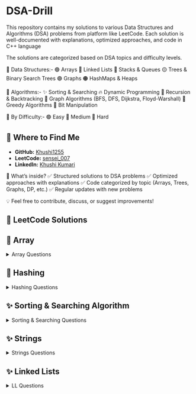 # DSA-Drill
This repository contains my solutions to various Data Structures and Algorithms (DSA) problems from platform like LeetCode. Each solution is well-documented with explanations, optimized approaches, and code in C++ language

The solutions are categorized based on DSA topics and difficulty levels.

📂 Data Structures:-
🟢 Arrays
🔵 Linked Lists
🔴 Stacks & Queues
🟡 Trees & Binary Search Trees
🟣 Graphs
🟠 HashMaps & Heaps

📂 Algorithms:-
✨ Sorting & Searching
🔥 Dynamic Programming
🔁 Recursion & Backtracking
🌉 Graph Algorithms (BFS, DFS, Dijkstra, Floyd-Warshall)
🏹 Greedy Algorithms
🧩 Bit Manipulation

📂 By Difficulty:-
🟢 Easy
🔵 Medium
🔴 Hard

## 📍 Where to Find Me  
- **GitHub:** [Khushi1255](https://github.com/Khushi1255)  
- **LeetCode:** [sensei_007](https://leetcode.com/u/sensei_007/)  
- **LinkedIn:** [Khushi Kumari](https://www.linkedin.com/in/khushi-kumari-235818261/)  


🚀 What’s inside?
✅ Structured solutions to DSA problems
✅ Optimized approaches with explanations
✅ Code categorized by topic (Arrays, Trees, Graphs, DP, etc.)
✅ Regular updates with new problems

💡 Feel free to contribute, discuss, or suggest improvements!

## 📝 LeetCode Solutions

## 📂 Array
<details>
  <summary>Array Questions</summary>

<br>

| #  | Problem Name | Solution | Difficulty |
|----|--------------|----------|------------|
| 1  | [Find the Duplicate Number](https://leetcode.com/problems/find-the-duplicate-number/) | [Duplicate_Number.cpp](Array/Duplicate_Number.cpp) | 🟦Medium |
| 2  | [Sort Colors](https://leetcode.com/problems/sort-colors/) | [Sort_Colors.cpp](Array/Sort_Colors.cpp) | 🟦Medium |
| 3  | [Remove Duplicates from Sorted Array](https://leetcode.com/problems/remove-duplicates-from-sorted-array/) | [Remove_Duplicates_from_Sorted_Array.cpp](Array/Remove_Duplicates_from_Sorted_Array.cpp) | 🟩Easy |
| 4  | [Set Matrix Zeroes](https://leetcode.com/problems/set-matrix-zeroes/) | [Set_Matrix_Zeroes.cpp](Array/Set_Matrix_Zeroes.cpp) | 🟦Medium |
| 5  | [Move Zeroes](https://leetcode.com/problems/move-zeroes/) | [Move_Zeroes.cpp](Array/Move_Zeroes.cpp) | 🟩Easy |
| 6  | [Best Time To Buy And Sell Stock](https://leetcode.com/problems/best-time-to-buy-and-sell-stock/) | [Best_Time_To_Buy_And_Sell_Stock.cpp](Array/Best_Time_To_Buy_And_Sell_Stock.cpp) | 🟩Easy |
| 7  | [Chocolate Distribution Problem](https://www.geeksforgeeks.org/chocolate-distribution-problem3825/) | [Chocolate_Distribution_Problem.cpp](Array/Chocolate_Distribution_Problem.cpp) | 🟩Easy |
| 8  | [Two Sum](https://leetcode.com/problems/two-sum/) | [Two_Sum.cpp](Array/Two_Sum.cpp) | 🟩Easy |
| 9  | [Best Time To Buy And Sell Stock 2](https://leetcode.com/problems/best-time-to-buy-and-sell-stock-ii/) | [Best_Time_To_Buy_And_Sell_Stock_2.cpp](Array/Best_Time_To_Buy_And_Sell_Stock_2.cpp) | 🟦Medium |
| 10 | [Subarray Sum Divisible By K](https://leetcode.com/problems/subarray-sums-divisible-by-k/) | [Subarray_Sum_Divisible_By_K.cpp](Array/Subarray_Sum_Divisible_By_K.cpp) | 🟦Medium |
| 11 | [Find All Duplicates in an Array](https://leetcode.com/problems/find-all-duplicates-in-an-array/) | [Find_All_Duplicates_In_An_Array.cpp](Array/Find_All_Duplicates_In_An_Array.cpp) | 🟦Medium |
| 12 | [Container With Most Water](https://leetcode.com/problems/container-with-most-water/) | [Container_With_Most_Water.cpp](Array/Container_With_Most_Water.cpp) | 🟦Medium |
| 13 | [3SUM](https://leetcode.com/problems/3sum/) | [3SUM.cpp](Array/3SUM.cpp) | 🟦Medium |
| 14 | [4SUM](https://leetcode.com/problems/4sum/) | [4SUM.cpp](Array/4SUM.cpp) | 🟦Medium |
| 15 | [Maximum Points You Can Obtain From Cards](https://leetcode.com/problems/maximum-points-you-can-obtain-from-cards/) | [Maximum_Points_You_Can_Obtain_From_Cards.cpp](Array/Maximum_Points_You_Can_Obtain_From_Cards.cpp) | 🟦Medium |
| 16 | [Subarray Sum Equals K](https://leetcode.com/problems/subarray-sum-equals-k/) | [Subarray_Sum_Equals_K.cpp](Array/Subarray_Sum_Equals_K.cpp) | 🟦Medium |
| 17 | [Spiral Matrix](https://leetcode.com/problems/spiral-matrix/) | [Spiral_Matrix.cpp](Array/Spiral_Matrix.cpp) | 🟦Medium |
| 18 | [Word Search](https://leetcode.com/problems/word-search/) | [Word_Search.cpp](Array/Word_Search.cpp) | 🟦Medium |
| 19 | [Merge Sorted Array](https://leetcode.com/problems/merge-sorted-array/) | [Merge_Sorted_Array.cpp](Array/Merge_Sorted_Array.cpp) | 🟩Easy |
| 20 | [Jump Game](https://leetcode.com/problems/jump-game/) | [Jump_Game.cpp](Array/Jump_Game.cpp) | 🟦Medium |
| 21 | [Majority Element](https://leetcode.com/problems/majority-element/) | [Majority_Element.cpp](Array/Majority_Element.cpp) | 🟩Easy |
| 22 | [Reverse Pairs](https://leetcode.com/problems/reverse-pairs/) | [Reverse_Pairs.cpp](Array/Reverse_Pairs.cpp) | 🔴Hard |
| 23 | [All Unique Permutations of an Array](https://leetcode.com/problems/permutations-ii/) | [All_Unique_Permutations_of_an_array.cpp](Array/All_Unique_Permutations_of_an_array.cpp) | 🟦Medium |
| 24 | [Maximum Subarray Sum (Kadane's Algo)](https://leetcode.com/problems/maximum-subarray/) | [Maximum_Subarray_Sum.cpp](Array/Maximum_Subarray_Sum.cpp) | 🟦Medium |
| 25 | [Union of Arrays with Duplicates](https://practice.geeksforgeeks.org/problems/union-of-two-arrays3538/1) | [Union_of_Arrays_with_Duplicates.cpp](Array/Union_of_Arrays_with_Duplicates.cpp) | 🟩Easy |
| 26 | [Minimize the Heights](https://www.geeksforgeeks.org/minimize-the-heights-i/) | [Minimize_the_heights.cpp](Array/Minimize_the_heights.cpp) | 🟦Medium |
| 27 | [Maximum Product Subarray](https://leetcode.com/problems/maximum-product-subarray/) | [Maximum_Product_Subarray.cpp](Array/Maximum_Product_Subarray.cpp) | 🟦Medium |
| 28 | [Count Inversion](https://www.geeksforgeeks.org/counting-inversions/) | [Count_Inversion.cpp](Array/Count_Inversion.cpp) | 🟦Medium |
| 29 | [Longest Consecutive Sequence](https://leetcode.com/problems/longest-consecutive-sequence/) | [Longest_Consecutive_Sequence.cpp](Array/Longest_Consecutive_Sequence.cpp) | 🟦Medium |
| 30 | [Merge Intervals](https://leetcode.com/problems/merge-intervals/) | [Merge_Intervals.cpp](Array/Merge_Intervals.cpp) | 🟦Medium |
| 31 | [Next Permutation](https://leetcode.com/problems/next-permutation/description/) | [Next_Permutation.cpp](Array/Next_Permuatation.cpp) | 🟦Medium |
| 32 | [Search 2D Matrix](https://leetcode.com/problems/search-a-2d-matrix/) | [Search_2D_Matrix.cpp](Array/Search_2D_Matrix.cpp) | 🟦Medium |
</details>

## 📂 Hashing
<details>
  <summary>Hashing Questions</summary>
<br>
  
| #  | Problem Name | Solution | Difficulty |
|----|--------------|----------|------------|
| 1  | [Array Subset](https://www.geeksforgeeks.org/problems/array-subset-of-another-array2317/1) | [Array_Subset.cpp](Hashing/Array_Subset.cpp) | 🟦Medium |
| 2  | [Array Pair Sum Divisibility Problem](https://www.geeksforgeeks.org/problems/array-pair-sum-divisibility-problem3257/1) | [Array_Pair_Sum_Divisibility_Problem.cpp](Hashing/Array_Pair_Sum_Divisibility_Problem.cpp) | 🟦Medium |
| 3  | [Largest subarray of 0's and 1's](https://www.geeksforgeeks.org/problems/largest-subarray-of-0s-and-1s/1) | [Largest_subarray_of_0's_and_1's.cpp](Hashing/Largest_subarray_of_0's_and_1's.cpp) | 🟩Easy |
| 4  | [Symmetric pairs in an array](https://www.geeksforgeeks.org/given-an-array-of-pairs-find-all-symmetric-pairs-in-it/) | [Symmetric_pairs_in_an_array.cpp](Hashing/Symmetric_pairs_in_an_array.cpp) | 🟦Medium |
</details>

## ✨ Sorting & Searching Algorithm
<details>
  <summary>Sorting & Searching Questions</summary>
<br>

| #  | Problem Name | Solution | Difficulty |
|----|--------------|----------|------------|
| 1  | [Selection Sort](https://www.geeksforgeeks.org/problems/selection-sort/1?selectedLang=cpp) | [Selection_Sort.cpp](Sorting_and_Searching/Selection_Sort.cpp) | 🟦Medium |
| 2  | [Bubble Sort](https://www.geeksforgeeks.org/problems/bubble-sort/1) | [Bubble_Sort.cpp](Sorting_and_Searching/Bubble_Sort.cpp) | 🟦Medium |
| 3  | [Insertion Sort](https://www.geeksforgeeks.org/problems/insertion-sort/1) | [Insertion_Sort.cpp](Sorting_and_Searching/Insertion_Sort.cpp) | 🟩Easy |
| 4  | [Quick Sort](https://www.geeksforgeeks.org/problems/quick-sort/1) | [Quick_Sort.cpp](Sorting_and_Searching/Quick_Sort.cpp) | 🟦Medium |
| 5  | [Merge Sort](https://www.geeksforgeeks.org/problems/merge-sort/1) | [Merge_Sort.cpp](Sorting_and_Searching/Merge_Sort.cpp) | 🟦Medium |
| 6  | [Linear Search ](https://www.geeksforgeeks.org/problems/search-an-element-in-an-array-1587115621/1) | [Linear_Search.cpp](Sorting_and_Searching/Linear_Search.cpp) | 🟦Medium |
| 7  | [Binary Search](https://www.geeksforgeeks.org/problems/binary-search-1587115620/1) | [Binary_Search.cpp](Sorting_and_Searching/Binary_Search.cpp) | 🟦Medium |
| 8  | [Ternary Search](https://www.geeksforgeeks.org/problems/searching-an-element-in-a-sorted-array-ternary-search--141631/1) | [Ternary_Search.cpp](Sorting_and_Searching/Ternary_Search.cpp) | 🟦Medium |
| 9  | [Permutations in array](https://www.geeksforgeeks.org/problems/permutations-in-array1747/1) | [Permutations_in_array.cpp](Sorting_and_Searching/Permutations_in_array.cpp) | 🟩Easy |
| 10 | [Ceil in Sorted Array](https://www.geeksforgeeks.org/problems/ceil-in-a-sorted-array/1) | [Ceil_in_a_Sorted_Array.cpp](Sorting_and_Searching/Ceil_in_a_Sorted_Array.cpp) | 🟩Easy |
| 11 | [Find pair Given Difference](https://www.geeksforgeeks.org/problems/find-pair-given-difference1559/1) | [Find_Pair_Given_Difference.cpp](Sorting_and_Searching/Find_Pair_Given_Difference.cpp) | 🟩Easy |
| 12 | [Radix Sort](https://www.geeksforgeeks.org/problems/radix-sort/1) | [Radix_Sort.cpp](Sorting_and_Searching/Radix_Sort.cpp) | 🟦Medium |
| 13 | [Find Peak Element](https://leetcode.com/problems/find-peak-element/description/) | [Find_Peak_Element.cpp](Sorting_and_Searching/Find_Peak_Element.cpp) | 🟦Medium |
| 14 | [Search in rotated Sorted Array](https://leetcode.com/problems/search-in-rotated-sorted-array/) | [Search_In_Rotated_Sorted_Array.cpp](Sorting_and_Searching/Search_In_Rotated_Sorted_Array.cpp) | 🟦Medium |
| 15 | [Minimum swap to sort](https://www.geeksforgeeks.org/problems/minimum-swaps/1) | [Minimum_Swaps_To_Sort.cpp](Sorting_and_Searching/Minimum_Swaps_To_Sort.cpp) | 🟦Medium |
| 16 | [Aggressive Cows](https://www.geeksforgeeks.org/problems/aggressive-cows/1) | [Aggressive_cows.cpp.cpp](Sorting_and_Searching/Aggressive_cows.cpp) | 🟦Medium |
| 17 | [Allocate Minimum Pages](https://www.geeksforgeeks.org/problems/allocate-minimum-number-of-pages0937/1) | [Allocate_Minimum_Pages.cpp](Sorting_and_Searching/Allocate_Minimum_Pages.cpp) | 🔴Hard |
| 18 | [Count of Smaller Numbers After Self](https://leetcode.com/problems/count-of-smaller-numbers-after-self/description/) | [Count_Of_Smaller_Nos_After_Self.cpp](Sorting_and_Searching/Count_Of_Smaller_Nos_After_Self.cpp) | 🔴Hard  |
| 19 | [Smallest Positive Missing](https://www.geeksforgeeks.org/problems/smallest-positive-missing-number-1587115621/1) | [Smallest_Positive_Missing.cpp](Sorting_and_Searching/Smallest_Positive_Integer.cpp) | 🟩Easy |

</details>

## ✨ Strings
<details>
  <summary>Strings Questions</summary>
<br>

| #  | Problem Name | Solution | Difficulty |
|----|--------------|----------|------------|
| 1  | [Valid Parenthesis](https://leetcode.com/problems/valid-parentheses/description/) | [Valid_Parentheses.cpp](Strings/Valid_Parentheses.cpp) | 🟩Easy |
| 2  | [Print all the duplicate characters in a string](https://www.geeksforgeeks.org/print-all-the-duplicates-in-the-input-string/) | [Print_al_the_duplicate_characters_in_a_string.cpp](Strings/Print_all_the_duplicate_characters_in_a_string.cpp) | 🟩Easy |
| 3  | [Find the Index of the First Occurrence in a String](https://leetcode.com/problems/find-the-index-of-the-first-occurrence-in-a-string/description/) | [Find_the_Index_of_the_First_Occurrence_in_a_String.cpp](Strings/Find_the_Index_of_the_First_Occurrence_in_a_String.cpp) | 🟩Easy |
| 4  | [Valid Palindrome](https://leetcode.com/problems/valid-palindrome-ii/description/) | [Valid_Palindrome.cpp](Strings/Valid_Palindrome.cpp) | 🟩Easy |
| 5  | [Integer to Roman](https://leetcode.com/problems/integer-to-roman/) | [Integer_to_Roman.cpp](Strings/Integer_to_Roman.cpp) | 🟦Medium |
| 6  | [Generate Parentheses](https://leetcode.com/problems/generate-parentheses/) | [Generate_Parentheses.cpp](Strings/Generate_Parentheses.cpp) | 🟦Medium |
| 7  | [Simplify Path](https://leetcode.com/problems/simplify-path/description/) | [Simplify_Path.cpp](Strings/Simplify_Path.cpp) | 🟦Medium |
| 8  | [Reverse Words in a String](https://leetcode.com/problems/reverse-words-in-a-string/) | [Reverse_Words_in_a_String.cpp](Strings/Reverse_Words_in_a_String.cpp) | 🟦Medium  |
| 9  | [Group Anagrams](https://leetcode.com/problems/group-anagrams/) | [Group_Anagrams.cpp](Strings/Group_Anagrams.cpp) | 🟦Medium |
| 10  | [Basic Calculator](https://leetcode.com/problems/basic-calculator-ii/description/) | [Basic_Calculator.cpp](Strings/Basic_Calculator.cpp) | 🟦Medium |
| 11  | [Minimum Window Substring](https://leetcode.com/problems/minimum-window-substring/description/) | [Minimum_Window_Substring.cpp](Strings/Minimum_Window_Substring.cpp) | 🔴Hard |
| 12  | [Integer to English Words](https://leetcode.com/problems/integer-to-english-words/description/) | [Integer_to_English_Words.cpp](Strings/Integer_to_English_Words.cpp) | 🔴Hard |

</details>

## ✨ Linked Lists
<details>
  <summary>LL Questions</summary>
<br>

| #  | Problem Name | Solution | Difficulty |
|----|--------------|----------|------------|
| 1  | [Middle of the LL](https://leetcode.com/problems/middle-of-the-linkedlist/description/) | [Middle_of_the_Linked_List.cpp](Linked_Lists/Middle_of_the_Linked_List.cpp) | 🟩Easy |
| 2  | [Linked List Cycle](https://leetcode.com/problems/linked-list-cycle/description/) | [Linked_List_Cycle.cpp](Linked_Lists/Linked_List_Cycle.cpp) | 🟩Easy |
| 3  | [Convert Binary Number in a Linked List to Integer](https://leetcode.com/problems/convert-binary-number-in-a-linked-list-to-integer/description/) | [Convert_Binary_Number_in_a_Linked_List_to_Integer.cpp](Linked_Lists/Convert_Binary_Number_in_a_Linked_List_to_Integer.cpp) | 🟩Easy |
| 4  | [Remove Duplicates from Sorted List](https://leetcode.com/problems/remove-duplicates-from-sorted-list/description/) |[Remove_Duplicates_from_Sorted_List.cpp](Linked_Lists/Remove_Duplicates_from_Sorted_List.cpp) | 🟩Easy |
| 5  | [Sort a linked list of 0s, 1s and 2s](https://www.geeksforgeeks.org/problems/given-a-linked-list-of-0s-1s-and-2s-sort-it/1) | [Sort_List.cpp](Linked_Lists/Sort_List.cpp) | 🟩Easy |
| 6  | [Remove Linked List Elements](https://leetcode.com/problems/remove-linked-list-elements/description/) | [Remove_Linked_List_Elements.cpp](Linked_Lists/Remove_Linked_List_Elements.cpp) | 🟩Easy |
| 7  | [Merge Two Sorted Lists](https://leetcode.com/problems/merge-two-sorted-lists/description/) | [Merge_Two_Sorted_Lists.cpp](Linked_Lists/Merge_Two_Sorted_Lists.cpp) | 🟩Easy |
| 8  | [Multiply two linked lists](https://www.geeksforgeeks.org/problems/multiply-two-linked-lists/1) | [Multiply_two_linked_lists.cpp](Linked_Lists/Multiply_two_linked_lists.cpp) | 🟩Easy |
| 9  | [Intersection of Two Linked Lists](https://leetcode.com/problems/intersection-of-two-linked-lists/description/) | [Intersection_of_Two_Linked_Lists.cpp](Linked_Lists/Intersection_of_Two_Linked_Lists.cpp) | 🟩Easy |
| 10  | [Delete nodes having greater value on right](https://www.geeksforgeeks.org/problems/delete-nodes-having-greater-value-on-right/1) | [Delete_nodes_having_greater_value_on_right.cpp](Linked_Lists/Delete_nodes_having_greater_value_on_right.cpp) | 🟩Easy |

</details>

